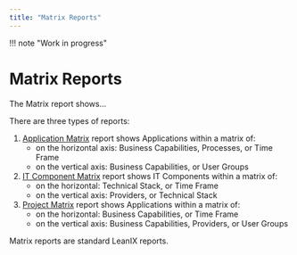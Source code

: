 ```yaml
---
title: "Matrix Reports"
---
```


!!! note "Work in progress"

# Matrix Reports

The Matrix report shows...

There are three types of reports:

1. [Application Matrix](application-matrix-reports.md) report shows Applications within a matrix of:
    - on the horizontal axis: Business Capabilities, Processes, or Time Frame
    - on the vertical axis: Business Capabilities, or User Groups
1. [IT Component Matrix](it-component-matrix-reports.md) report shows IT Components within a matrix of:
    - on the horizontal: Technical Stack, or Time Frame
    - on the vertical axis: Providers, or Technical Stack
1. [Project Matrix](project-matrix-reports.md) report shows Applications within a matrix of:
    - on the horizontal: Business Capabilities, or Time Frame
    - on the vertical axis: Business Capabilities, Providers, or User Groups

Matrix reports are standard LeanIX reports.
